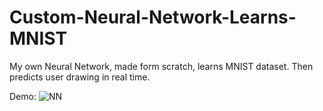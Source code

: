 # Custom-Neural-Network-Learns-MNIST
My own Neural Network, made form scratch, learns MNIST dataset. Then predicts user drawing in real time.

Demo:
![NN](https://github.com/user-attachments/assets/c1e442eb-b977-4764-8193-0dad91d29f44)
